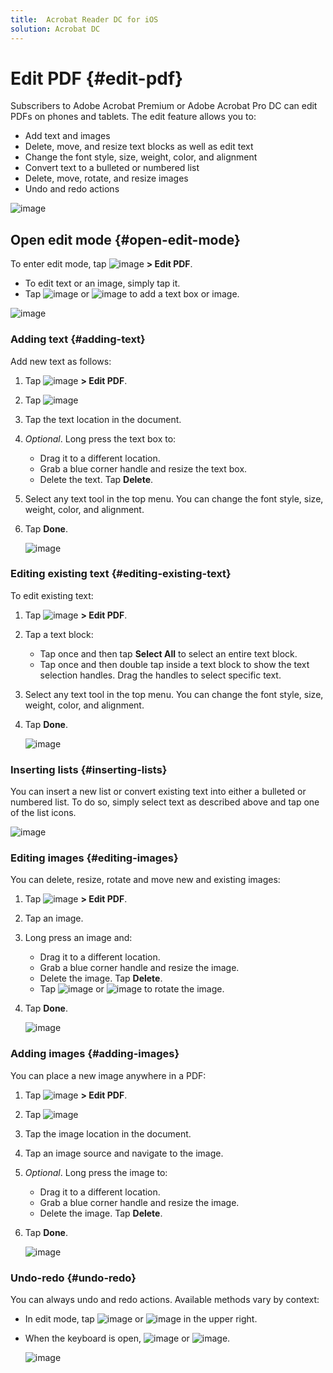 ```yaml
---
title:  Acrobat Reader DC for iOS
solution: Acrobat DC
---
```


# Edit PDF {#edit-pdf}

Subscribers to Adobe Acrobat Premium or Adobe Acrobat Pro DC can edit PDFs on phones and tablets. The edit feature allows you to: 

* Add text and images
* Delete, move, and resize text blocks as well as edit text
* Change the font style, size, weight, color, and alignment
* Convert text to a bulleted or numbered list
* Delete, move, rotate, and resize images
* Undo and redo actions

![image](./images/editmode.png)

## Open edit mode {#open-edit-mode}

To enter edit mode, tap ![image](./images/editicon.png) **> Edit PDF**. 

* To edit text or an image, simply tap it. 
* Tap ![image](./images/addtexticon.png) or ![image](./images/addimageicon.png) to add a text box or image. 

![image](./images/editbuttonmenu.png)

### Adding text {#adding-text}

Add new text as follows: 

1. Tap ![image](./images/editicon.png) **> Edit PDF**. 
1. Tap ![image](./images/addtexticon.png)
1. Tap the text location in the document.
1. *Optional*. Long press the text box to: 

    * Drag it to a different location. 
    * Grab a blue corner handle and resize the text box. 
    * Delete the text. Tap **Delete**. 
 
1. Select any text tool in the top menu. You can change the font style, size, weight, color, and alignment. 
1. Tap **Done**. 

   ![image](./images/addtext.png)

### Editing existing text {#editing-existing-text}

To edit existing text: 

1. Tap ![image](./images/editicon.png) **> Edit PDF**. 
1. Tap a text block: 

    * Tap once and then tap **Select All** to select an entire text block. 
    * Tap once and then double tap inside a text block to show the text selection handles. Drag the handles to select specific text. 
 
1. Select any text tool in the top menu. You can change the font style, size, weight, color, and alignment. 
1. Tap **Done**. 

   ![image](./images/selecttext.png)

### Inserting lists {#inserting-lists}

You can insert a new list or convert existing text into either a bulleted or numbered list. To do so, simply select text as described above and tap one of the list icons. 

   ![image](./images/insertlist.png)

### Editing images {#editing-images}

You can delete, resize, rotate and move new and existing images: 

1. Tap ![image](./images/editicon.png) **> Edit PDF**. 
1. Tap an image. 
1. Long press an image and: 

    * Drag it to a different location. 
    * Grab a blue corner handle and resize the image. 
    * Delete the image. Tap **Delete**. 
    * Tap ![image](./images/rotateleft.png) or ![image](./images/rotateright.png) to rotate the image.

1. Tap **Done**. 
 
   ![image](./images/editimage.png)

### Adding images {#adding-images}

You can place a new image anywhere in a PDF: 

1. Tap ![image](./images/editicon.png) **> Edit PDF**. 
1. Tap ![image](./images/addimageicon.png)
1. Tap the image location in the document.
1. Tap an image source and navigate to the image. 
1. *Optional*. Long press the image to: 

    * Drag it to a different location. 
    * Grab a blue corner handle and resize the image. 
    * Delete the image. Tap **Delete**. 

1. Tap **Done**. 

   ![image](./images/addimage.png)


### Undo-redo {#undo-redo}

You can always undo and redo actions. Available methods vary by context: 

* In edit mode, tap ![image](./images/undoicon.png) or ![image](./images/redoicon.png) in the upper right. 
* When the keyboard is open, ![image](./images/undoicon.png) or ![image](./images/redoicon.png). 

   ![image](./images/undoredoedit.png)


